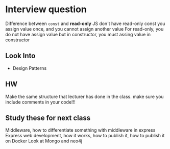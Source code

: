 # Interview question

Difference between `const` and **read-only**
JS don't have read-only
const you assign value once, and you cannot assign another value
For read-only, you do not have assign value but in constructor, you must assing value in constructor

## Look Into

- Design Patterns

## HW

Make the same structure that lecturer has done in the class. make sure you include comments in your code!!!

## Study these for next class

Middleware, how to differentiate something with middleware in express
Express web development, how it works, how to publish it, how to publish it on Docker
Look at Mongo and neo4j
